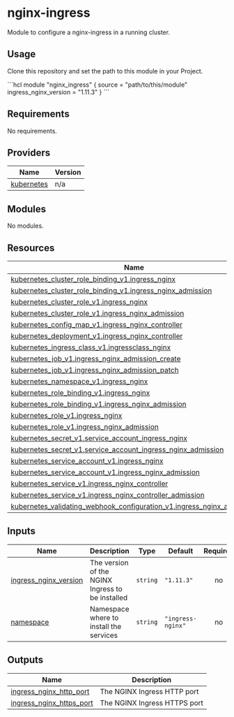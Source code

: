 # nginx-ingress

Module to configure a nginx-ingress in a running cluster.

## Usage

Clone this repository and set the path to this module in your Project.

´´´hcl
module "nginx_ingress" {
    source = "path/to/this/module"
    ingress_nginx_version = "1.11.3"
}
´´´

<!-- BEGIN_TF_DOCS -->
## Requirements

No requirements.

## Providers

| Name | Version |
|------|---------|
| <a name="provider_kubernetes"></a> [kubernetes](#provider\_kubernetes) | n/a |

## Modules

No modules.

## Resources

| Name | Type |
|------|------|
| [kubernetes_cluster_role_binding_v1.ingress_nginx](https://registry.terraform.io/providers/hashicorp/kubernetes/latest/docs/resources/cluster_role_binding_v1) | resource |
| [kubernetes_cluster_role_binding_v1.ingress_nginx_admission](https://registry.terraform.io/providers/hashicorp/kubernetes/latest/docs/resources/cluster_role_binding_v1) | resource |
| [kubernetes_cluster_role_v1.ingress_nginx](https://registry.terraform.io/providers/hashicorp/kubernetes/latest/docs/resources/cluster_role_v1) | resource |
| [kubernetes_cluster_role_v1.ingress_nginx_admission](https://registry.terraform.io/providers/hashicorp/kubernetes/latest/docs/resources/cluster_role_v1) | resource |
| [kubernetes_config_map_v1.ingress_nginx_controller](https://registry.terraform.io/providers/hashicorp/kubernetes/latest/docs/resources/config_map_v1) | resource |
| [kubernetes_deployment_v1.ingress_nginx_controller](https://registry.terraform.io/providers/hashicorp/kubernetes/latest/docs/resources/deployment_v1) | resource |
| [kubernetes_ingress_class_v1.ingressclass_nginx](https://registry.terraform.io/providers/hashicorp/kubernetes/latest/docs/resources/ingress_class_v1) | resource |
| [kubernetes_job_v1.ingress_nginx_admission_create](https://registry.terraform.io/providers/hashicorp/kubernetes/latest/docs/resources/job_v1) | resource |
| [kubernetes_job_v1.ingress_nginx_admission_patch](https://registry.terraform.io/providers/hashicorp/kubernetes/latest/docs/resources/job_v1) | resource |
| [kubernetes_namespace_v1.ingress_nginx](https://registry.terraform.io/providers/hashicorp/kubernetes/latest/docs/resources/namespace_v1) | resource |
| [kubernetes_role_binding_v1.ingress_nginx](https://registry.terraform.io/providers/hashicorp/kubernetes/latest/docs/resources/role_binding_v1) | resource |
| [kubernetes_role_binding_v1.ingress_nginx_admission](https://registry.terraform.io/providers/hashicorp/kubernetes/latest/docs/resources/role_binding_v1) | resource |
| [kubernetes_role_v1.ingress_nginx](https://registry.terraform.io/providers/hashicorp/kubernetes/latest/docs/resources/role_v1) | resource |
| [kubernetes_role_v1.ingress_nginx_admission](https://registry.terraform.io/providers/hashicorp/kubernetes/latest/docs/resources/role_v1) | resource |
| [kubernetes_secret_v1.service_account_ingress_nginx](https://registry.terraform.io/providers/hashicorp/kubernetes/latest/docs/resources/secret_v1) | resource |
| [kubernetes_secret_v1.service_account_ingress_nginx_admission](https://registry.terraform.io/providers/hashicorp/kubernetes/latest/docs/resources/secret_v1) | resource |
| [kubernetes_service_account_v1.ingress_nginx](https://registry.terraform.io/providers/hashicorp/kubernetes/latest/docs/resources/service_account_v1) | resource |
| [kubernetes_service_account_v1.ingress_nginx_admission](https://registry.terraform.io/providers/hashicorp/kubernetes/latest/docs/resources/service_account_v1) | resource |
| [kubernetes_service_v1.ingress_nginx_controller](https://registry.terraform.io/providers/hashicorp/kubernetes/latest/docs/resources/service_v1) | resource |
| [kubernetes_service_v1.ingress_nginx_controller_admission](https://registry.terraform.io/providers/hashicorp/kubernetes/latest/docs/resources/service_v1) | resource |
| [kubernetes_validating_webhook_configuration_v1.ingress_nginx_admission](https://registry.terraform.io/providers/hashicorp/kubernetes/latest/docs/resources/validating_webhook_configuration_v1) | resource |

## Inputs

| Name | Description | Type | Default | Required |
|------|-------------|------|---------|:--------:|
| <a name="input_ingress_nginx_version"></a> [ingress\_nginx\_version](#input\_ingress\_nginx\_version) | The version of the NGINX Ingress to be installed | `string` | `"1.11.3"` | no |
| <a name="input_namespace"></a> [namespace](#input\_namespace) | Namespace where to install the services | `string` | `"ingress-nginx"` | no |

## Outputs

| Name | Description |
|------|-------------|
| <a name="output_ingress_nginx_http_port"></a> [ingress\_nginx\_http\_port](#output\_ingress\_nginx\_http\_port) | The NGINX Ingress HTTP port |
| <a name="output_ingress_nginx_https_port"></a> [ingress\_nginx\_https\_port](#output\_ingress\_nginx\_https\_port) | The NGINX Ingress HTTPS port |
<!-- END_TF_DOCS -->
